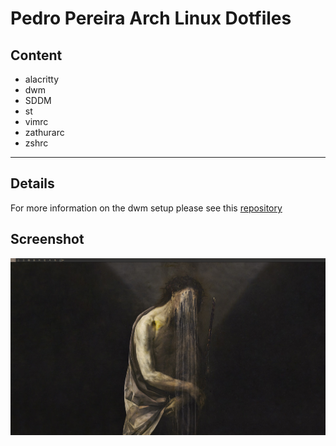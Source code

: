 # Pedro Pereira Arch Linux Dotfiles
## Content

- alacritty 
- dwm 
- SDDM 
- st
- vimrc
- zathurarc 
- zshrc
---

## Details

For more information on the dwm setup please see this [repository](https://github.com/pedro-git-projects/pedro-dwm)

## Screenshot
![My Desktop](/screenshots/myDesktop.png )
